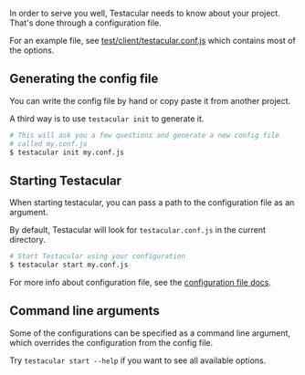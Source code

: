 In order to serve you well, Testacular needs to know about your
project. That's done through a configuration file.

For an example file, see [test/client/testacular.conf.js]
which contains most of the options.

## Generating the config file
You can write the config file by hand or copy paste it from another project.

A third way is to use `testacular init` to generate it.
```bash
# This will ask you a few questions and generate a new config file
# called my.conf.js
$ testacular init my.conf.js
```

## Starting Testacular
When starting testacular, you can pass a path to the configuration file as an argument.

By default, Testacular will look for `testacular.conf.js` in the current directory.
```bash
# Start Testacular using your configuration
$ testacular start my.conf.js
```
For more info about configuration file, see the [configuration file docs].

## Command line arguments
Some of the configurations can be specified as a command line argument, which
overrides the configuration from the config file.

Try `testacular start --help` if you want to see all available options.


[test/client/testacular.conf.js]: https://github.com/karma-runner/karma/blob/master/test/client/testacular.conf.js
[configuration file docs]: configuration_file.html
